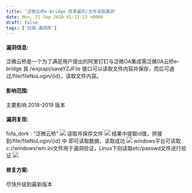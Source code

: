 ```yaml
---
title: '泛微云桥e-bridge 目录遍历/文件读取漏洞'
date: Mon, 21 Sep 2020 01:12:13 +0000
draft: false
tags: ['白阁-漏洞库']
---
```


#### 漏洞信息:

泛微云桥是一个为了满足用户提出的阿里钉钉与泛微OA集成需泛微0A云桥e-bridge 其 /wxjsapi/saveYZJFile 接口可以读取文件内容并保存，而后可通过/file/fileNoLogin/{id}，读取文件内容。

#### 影响范围:

主要影响 2018-2019 版本

#### 漏洞复现:

fofa\_dork : “泛微云桥” ![](https://www.bylibrary.cn/wp-content/uploads/2020/09/QQ截图20200921090748-1.jpg) 读取并保存文件 ![](https://www.bylibrary.cn/wp-content/uploads/2020/09/微信图片_20200921090006.jpg) 结果中提取id值，拼接到/file/fileNoLogin/{id} 中 即可读取数据，读取成功 ![](https://www.bylibrary.cn/wp-content/uploads/2020/09/微信图片_20200921090013.jpg) windows平台可读取c://windows/win.ini文件用于漏洞验证，Linux下则读取etc/passwd文件进行验证 ![](https://www.bylibrary.cn/wp-content/uploads/2020/09/QQ截图20200921091109.jpg)

#### 修复方案:

尽快升级到最新版本